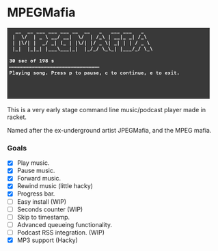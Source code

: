 # MPEGMafia
![Alt text](/mpegmafia.gif "Optional Title")

This is a very early stage command line music/podcast player made in racket. 

Named after the ex-underground artist JPEGMafia, and the MPEG mafia.

### Goals
- [x] Play music.
- [x] Pause music.
- [x] Forward music.
- [x] Rewind music (little hacky)
- [x] Progress bar.
- [ ] Easy install (WIP)
- [ ] Seconds counter (WIP)
- [ ] Skip to timestamp.
- [ ] Advanced queueing functionality.
- [ ] Podcast RSS integration. (WIP)
- [x] MP3 support (Hacky)
